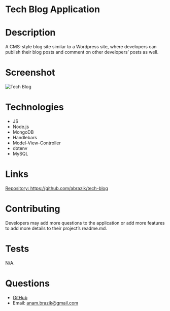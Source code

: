 # Tech Blog Application

# Description
A CMS-style blog site similar to a Wordpress site, where developers can publish their blog posts and comment on other developers’ posts as well.

# Screenshot
![Tech Blog](/public/tech-blog.png)

# Technologies
* JS
* Node.js
* MongoDB
* Handlebars
* Model-View-Controller
* dotenv
* MySQL


# Links
[Repository: https://github.com/abrazik/tech-blog ](https://github.com/abrazik/tech-blog)


# Contributing
Developers may add more questions to the application or add more features to add more details to their project’s readme.md.

# Tests
N/A.

# Questions
* [GitHub](https://github.com/abrazik)
* Email: anam.brazik@gmail.com
